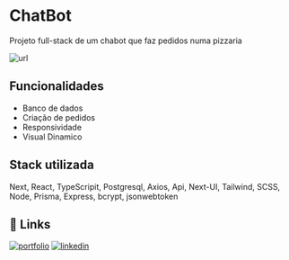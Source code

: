 # ChatBot
Projeto full-stack de um chabot que faz pedidos numa pizzaria

<img src="/public/chabot.png" alt="url">

## Funcionalidades

- Banco de dados
- Criação de pedidos
- Responsividade
- Visual Dinamico

## Stack utilizada

Next, React, TypeScripit, Postgresql, Axios, Api, Next-UI, Tailwind, SCSS, Node, Prisma, Express, bcrypt, jsonwebtoken

## 🔗 Links

[![portfolio](https://img.shields.io/badge/my_portfolio-000?style=for-the-badge&logo=ko-fi&logoColor=white)](https://daniloramosbr.github.io/portfolio/)
[![linkedin](https://img.shields.io/badge/linkedin-0A66C2?style=for-the-badge&logo=linkedin&logoColor=white)](https://www.linkedin.com/in/daniloramosbr)